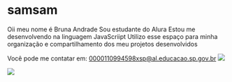 # samsam
Oii meu nome é Bruna Andrade
Sou estudante do Alura
Estou me desenvolvendo na linguagem JavaScriipt
Utilizo esse espaço para minha organização e compartilhamento dos meu projetos desenvolvidos

Você pode me contatar em: 0000110994598xsp@al.educacao.sp.gov.br 
![](![image](https://github.com/samsamzito/samsam/assets/172069234/f38e14cd-6d55-4b97-8acd-9525696b076b)
)

![](![image](https://github.com/samsamzito/samsam/assets/172069234/af95d2fd-99a6-42d3-8a7b-6f6416bfb395)
)


